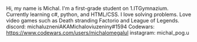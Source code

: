 Hi, my name is Michal.
I'm a first-grade student on 1.ITGymnazium.
Currently learning c#, python, and HTML/CSS.
I love solving problems.
Love video games such as Death stranding Factorio and League of Legends.
discord: michaluzneniAKAMichaloviuzeniny#1594
Codewars: https://www.codewars.com/users/michalomegalul
instagram: michal_pog.u

